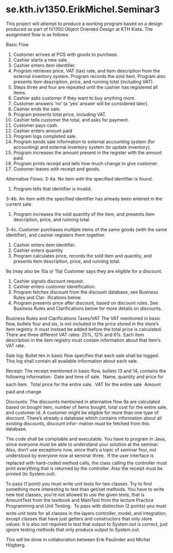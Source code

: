 # se.kth.iv1350.ErikMichel.Seminar3

This project will attempt to produce a working program based on a design produced as part of IV1350 Object Oriented Design at KTH Kista. The assignment flow is as follows:

Basic Flow
1. Customer arrives at POS with goods to purchase.
2. Cashier starts a new sale.
3. Cashier enters item identifier.
4. Program retrieves price, VAT (tax) rate, and item description from the external
inventory system. Program records the sold item. Program also presents item
description, price, and running total (including VAT).
5. Steps three and four are repeated until the cashier has registered all items.
6. Cashier asks customer if they want to buy anything more.
7. Customer answers ’no’ (a ’yes’ answer will be considered later).
8. Cashier ends the sale.
9. Program presents total price, including VAT.
10. Cashier tells customer the total, and asks for payment.
11. Customer pays cash.
12. Cashier enters amount paid
13. Program logs completed sale.
14. Program sends sale information to external accounting system (for accounting)
and external inventory system (to update inventory).
15. Program increases the amount present in the register with the amount paid.
16. Program prints receipt and tells how much change to give customer.
17. Customer leaves with receipt and goods.

Alternative Flows:
3-4a. No item with the specified identifier is found.
1. Program tells that identifier is invalid.

3-4b. An item with the specified identifier has already been entered in the current sale.
1. Program increases the sold quantity of the item, and presents item description,
price, and running total.

3-4c. Customer purchases multiple items of the same goods (with the same identifier),
and cashier registers them together.
1. Cashier enters item identifier.
2. Cashier enters quantity
3. Program calculates price, records the sold item and quantity, and presents item
description, price, and running total.

9a (may also be 10a or 11a) Customer says they are eligible for a discount.
1. Cashier signals discount request.
2. Cashier enters customer identification.
3. Program fetches discount from the discount database, see Business Rules and Clar-
ifications below.
4. Program presents price after discount, based on discount rules. See Business Rules
and Clarifications below for more details on discounts.

Business Rules and Clarifications
Taxes/VAT The VAT mentioned in basic flow, bullets four and six, is not included in
the price stored in the store’s item registry. It must instead be added before the
total price is calculated. There are three different VAT rates: 25%, 12% and 6%.
Each item description in the item registry must contain information about that
item’s VAT rate.

Sale log: Bullet ten in basic flow specifies that each sale shall be logged. This log shall
contain all available information about each sale.

Receipt: The receipt mentioned in basic flow, bullets 13 and 14, contains the following
information:
 Date and time of sale.
 Name, quantity and price for each item.
 Total price for the entire sale.
 VAT for the entire sale
 Amount paid and change

Discounts: The discounts mentioned in alternative flow 9a are calculated based on bought
item, number of items bought, total cost for the entire sale, and customer id. A
customer might be eligible for more than one type of discount. There’s already a
database which contains information about all existing discounts, discount infor-
mation must be fetched from this database.

The code shall be compilable and executable. You have to program in Java, since
everyone must be able to understand your solution at the seminar. Also, don’t use
exceptions now, since that’s a topic of seminar four, not understood by everyone
now at seminar three.
 If the user interface is replaced with hard-coded method calls, the class calling
the controller must print everything that is returned by the controller.
Also the receipt must be printed (to System.out).

 To pass (1 point) you must write unit tests for two classes. Try to find something
more interesting to test than get/set methods. You have to write new test classes,
you’re not allowed to use the given tests, that is AmountTest from the textbook and
MainTest from the lecture Practice Programming and Unit Testing.
 To pass with distinction (2 points) you must write unit tests for all classes in the
layers controller, model, and integration, except classes that have just getters
and constructors that only store values. It is also not required to test that output
to System.out is correct, just ignore testing methods that only produce output to
System.out.

This will be done in collaboration between Erik Paulinder and Michel Högberg.
